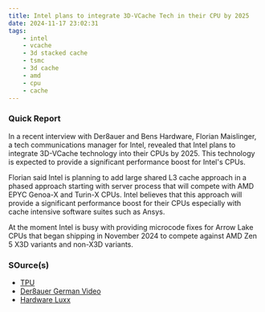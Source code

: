 ```yaml
---
title: Intel plans to integrate 3D-VCache Tech in their CPU by 2025
date: 2024-11-17 23:02:31
tags:
    - intel
    - vcache
    - 3d stacked cache
    - tsmc
    - 3d cache
    - amd
    - cpu
    - cache
---
```


### Quick Report

In a recent interview with Der8auer and Bens Hardware, Florian Maislinger, a tech communications manager for Intel, revealed that Intel plans to integrate 3D-VCache technology into their CPUs by 2025. This technology is expected to provide a significant performance boost for Intel's CPUs.
<!-- more -->

Florian said Intel is planning to add large shared L3 cache approach in a phased approach starting with server process that will compete with AMD EPYC Genoa-X and Turin-X CPUs. Intel believes that this approach will provide a significant performance boost for their CPUs especially with cache intensive software suites such as Ansys.

At the moment Intel is busy with providing microcode fixes for Arrow Lake CPUs that began shipping in November 2024 to compete against AMD Zen 5 X3D variants and non-X3D variants.

### SOurce(s)

- [TPU][def]
- [Der8auer German Video][def2]
- [Hardware Luxx][def3]

[def]: https://www.techpowerup.com/328853/intel-plans-to-copy-amds-3d-v-cache-tech-in-2025-just-not-for-desktops
[def2]: https://www.youtube.com/watch?v=hZc3kEXvFjY
[def3]: https://www.hardwareluxx.de/index.php/news/hardware/prozessoren/64897-intel-best%C3%A4tigt-clearwater-forest-verwendet-cache-im-base-tile.html
